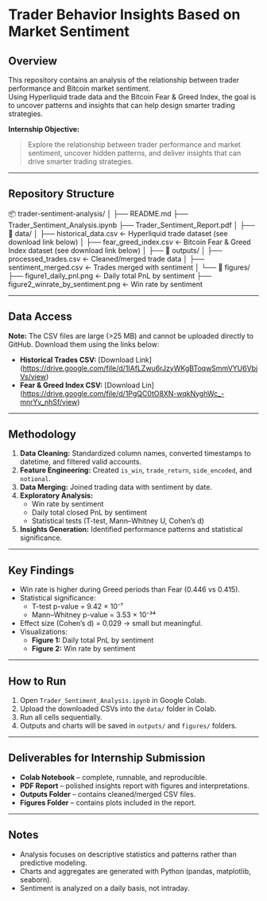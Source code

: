 # Trader Behavior Insights Based on Market Sentiment

## Overview
This repository contains an analysis of the relationship between trader performance and Bitcoin market sentiment.  
Using Hyperliquid trade data and the Bitcoin Fear & Greed Index, the goal is to uncover patterns and insights that can help design smarter trading strategies.

**Internship Objective:**  
> Explore the relationship between trader performance and market sentiment, uncover hidden patterns, and deliver insights that can drive smarter trading strategies.

---

## Repository Structure

📦 trader-sentiment-analysis/
│
├── README.md 
├── Trader_Sentiment_Analysis.ipynb 
├── Trader_Sentiment_Report.pdf 
│
├── 📂 data/
│ ├── historical_data.csv ← Hyperliquid trade dataset (see download link below)
│ ├── fear_greed_index.csv ← Bitcoin Fear & Greed Index dataset (see download link below)
│
├── 📂 outputs/
│ ├── processed_trades.csv ← Cleaned/merged trade data
│ ├── sentiment_merged.csv ← Trades merged with sentiment
│
└── 📂 figures/
├── figure1_daily_pnl.png ← Daily total PnL by sentiment
├── figure2_winrate_by_sentiment.png ← Win rate by sentiment


---

## Data Access

**Note:** The CSV files are large (>25 MB) and cannot be uploaded directly to GitHub. Download them using the links below:

- **Historical Trades CSV:** [Download Link] (https://drive.google.com/file/d/1IAfLZwu6rJzyWKgBToqwSmmVYU6VbjVs/view)
- **Fear & Greed Index CSV:** [Download Lin]  (https://drive.google.com/file/d/1PgQC0tO8XN-wqkNyghWc_-mnrYv_nhSf/view)


---

## Methodology

1. **Data Cleaning:** Standardized column names, converted timestamps to datetime, and filtered valid accounts.  
2. **Feature Engineering:** Created `is_win`, `trade_return`, `side_encoded`, and `notional`.  
3. **Data Merging:** Joined trading data with sentiment by date.  
4. **Exploratory Analysis:**  
   - Win rate by sentiment  
   - Daily total closed PnL by sentiment  
   - Statistical tests (T-test, Mann–Whitney U, Cohen’s d)  
5. **Insights Generation:** Identified performance patterns and statistical significance.

---

## Key Findings

- Win rate is higher during Greed periods than Fear (0.446 vs 0.415).  
- Statistical significance:  
  - T-test p-value = 9.42 × 10⁻⁷  
  - Mann–Whitney p-value = 3.53 × 10⁻³⁴  
- Effect size (Cohen’s d) = 0.029 → small but meaningful.  
- Visualizations:  
  - **Figure 1:** Daily total PnL by sentiment  
  - **Figure 2:** Win rate by sentiment  

---

## How to Run

1. Open `Trader_Sentiment_Analysis.ipynb` in Google Colab.  
2. Upload the downloaded CSVs into the `data/` folder in Colab.  
3. Run all cells sequentially.  
4. Outputs and charts will be saved in `outputs/` and `figures/` folders.

---

## Deliverables for Internship Submission

- **Colab Notebook** – complete, runnable, and reproducible.  
- **PDF Report** – polished insights report with figures and interpretations.  
- **Outputs Folder** – contains cleaned/merged CSV files.  
- **Figures Folder** – contains plots included in the report.

---

## Notes

- Analysis focuses on descriptive statistics and patterns rather than predictive modeling.  
- Charts and aggregates are generated with Python (pandas, matplotlib, seaborn).  
- Sentiment is analyzed on a daily basis, not intraday.
